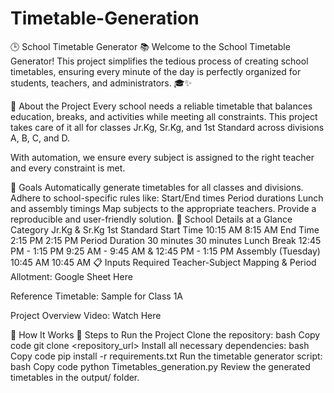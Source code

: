 # Timetable-Generation
🕒 School Timetable Generator 📚
Welcome to the School Timetable Generator! This project simplifies the tedious process of creating school timetables, ensuring every minute of the day is perfectly organized for students, teachers, and administrators. 🎓✨

🌟 About the Project
Every school needs a reliable timetable that balances education, breaks, and activities while meeting all constraints. This project takes care of it all for classes Jr.Kg, Sr.Kg, and 1st Standard across divisions A, B, C, and D.

With automation, we ensure every subject is assigned to the right teacher and every constraint is met.

🎯 Goals
Automatically generate timetables for all classes and divisions.
Adhere to school-specific rules like:
Start/End times
Period durations
Lunch and assembly timings
Map subjects to the appropriate teachers.
Provide a reproducible and user-friendly solution.
🏫 School Details at a Glance
Category	Jr.Kg & Sr.Kg	1st Standard
Start Time	10:15 AM	8:15 AM
End Time	2:15 PM	2:15 PM
Period Duration	30 minutes	30 minutes
Lunch Break	12:45 PM - 1:15 PM	9:25 AM - 9:45 AM & 12:45 PM - 1:15 PM
Assembly (Tuesday)	10:45 AM	10:45 AM
📋 Inputs Required
Teacher-Subject Mapping & Period Allotment:
Google Sheet Here

Reference Timetable:
Sample for Class 1A

Project Overview Video:
Watch Here

🔧 How It Works
🚀 Steps to Run the Project
Clone the repository:
bash
Copy code
git clone <repository_url>
Install all necessary dependencies:
bash
Copy code
pip install -r requirements.txt
Run the timetable generator script:
bash
Copy code
python Timetables_generation.py
Review the generated timetables in the output/ folder.
